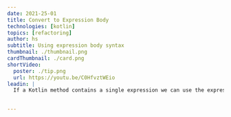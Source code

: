 ```yaml
---
date: 2021-25-01
title: Convert to Expression Body
technologies: [kotlin]
topics: [refactoring]
author: hs
subtitle: Using expression body syntax 
thumbnail: ./thumbnail.png
cardThumbnail: ./card.png
shortVideo:
  poster: ./tip.png
  url: https://youtu.be/C0HfvztWEio
leadin: |
  If a Kotlin method contains a single expression we can use the expression body syntax. **⌥⏎** (macOS), or **Alt+Enter** (Windows/Linux), removes the braces {} and allows type inference for the return type of the method.  
  

---
```

